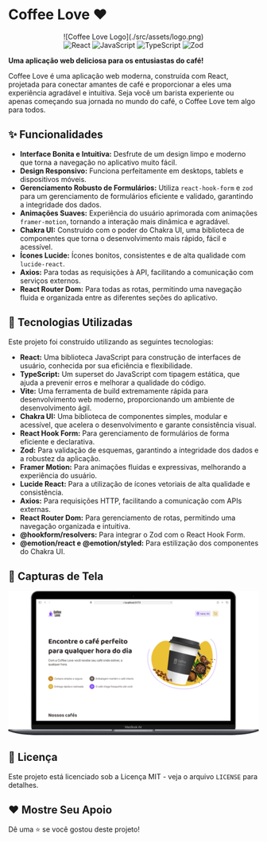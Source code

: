 # Coffee Love ❤️

<div align="center">
  ![Coffee Love Logo](./src/assets/logo.png)
</div>

<div align="center">
  <img src="https://img.shields.io/badge/React-20232A?style=for-the-badge&logo=react&logoColor=61DAFB" alt="React" />
  <img src="https://img.shields.io/badge/JavaScript-F7DF1E?style=for-the-badge&logo=javascript&logoColor=black" alt="JavaScript" />
  <img src="https://img.shields.io/badge/TypeScript-007ACC?style=for-the-badge&logo=typescript&logoColor=white" alt="TypeScript" />
  <img src="https://img.shields.io/badge/Zod-3498DB?style=for-the-badge&logo=zod&logoColor=white" alt="Zod" />
</div>


**Uma aplicação web deliciosa para os entusiastas do café!**

Coffee Love é uma aplicação web moderna, construída com React, projetada para conectar amantes de café e proporcionar a eles uma experiência agradável e intuitiva. Seja você um barista experiente ou apenas começando sua jornada no mundo do café, o Coffee Love tem algo para todos.

## ✨ Funcionalidades

*   **Interface Bonita e Intuitiva:** Desfrute de um design limpo e moderno que torna a navegação no aplicativo muito fácil.
*   **Design Responsivo:** Funciona perfeitamente em desktops, tablets e dispositivos móveis.
*   **Gerenciamento Robusto de Formulários:** Utiliza `react-hook-form` e `zod` para um gerenciamento de formulários eficiente e validado, garantindo a integridade dos dados.
*   **Animações Suaves:** Experiência do usuário aprimorada com animações `framer-motion`, tornando a interação mais dinâmica e agradável.
*   **Chakra UI:** Construído com o poder do Chakra UI, uma biblioteca de componentes que torna o desenvolvimento mais rápido, fácil e acessível.
*   **Ícones Lucide:** Ícones bonitos, consistentes e de alta qualidade com `lucide-react`.
*   **Axios:** Para todas as requisições à API, facilitando a comunicação com serviços externos.
*   **React Router Dom:** Para todas as rotas, permitindo uma navegação fluida e organizada entre as diferentes seções do aplicativo.

## 🚀 Tecnologias Utilizadas

Este projeto foi construído utilizando as seguintes tecnologias:

*   **React:** Uma biblioteca JavaScript para construção de interfaces de usuário, conhecida por sua eficiência e flexibilidade.
*   **TypeScript:** Um superset do JavaScript com tipagem estática, que ajuda a prevenir erros e melhorar a qualidade do código.
*   **Vite:** Uma ferramenta de build extremamente rápida para desenvolvimento web moderno, proporcionando um ambiente de desenvolvimento ágil.
*   **Chakra UI:** Uma biblioteca de componentes simples, modular e acessível, que acelera o desenvolvimento e garante consistência visual.
*   **React Hook Form:** Para gerenciamento de formulários de forma eficiente e declarativa.
*   **Zod:** Para validação de esquemas, garantindo a integridade dos dados e a robustez da aplicação.
*   **Framer Motion:** Para animações fluidas e expressivas, melhorando a experiência do usuário.
*   **Lucide React:** Para a utilização de ícones vetoriais de alta qualidade e consistência.
*   **Axios:** Para requisições HTTP, facilitando a comunicação com APIs externas.
*   **React Router Dom:** Para gerenciamento de rotas, permitindo uma navegação organizada e intuitiva.
*   **@hookform/resolvers:** Para integrar o Zod com o React Hook Form.
*   **@emotion/react e @emotion/styled:** Para estilização dos componentes do Chakra UI.

## 📸 Capturas de Tela

![Coffe Love](https://github.com/rafaelclima/coffeelove/blob/master/.gitassets/pc_01.png)

## 📜 Licença

Este projeto está licenciado sob a Licença MIT - veja o arquivo `LICENSE` para detalhes.

## ❤️ Mostre Seu Apoio

Dê uma ⭐️ se você gostou deste projeto!

